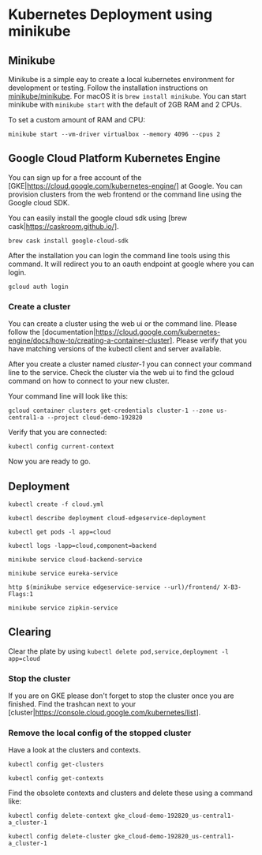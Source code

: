 # Kubernetes Deployment using minikube

## Minikube

Minikube is a simple eay to create a local kubernetes environment for development or testing.
Follow the installation instructions on [minikube/minikube](https://github.com/kubernetes/minikube). For macOS it is `brew install minikube`.
You can start minikube with `minikube start` with the default of 2GB RAM and 2 CPUs.

To set a custom amount of RAM and CPU:

`minikube start --vm-driver virtualbox --memory 4096 --cpus 2`

## Google Cloud Platform Kubernetes Engine

You can sign up for a free account of the [GKE|https://cloud.google.com/kubernetes-engine/] at Google. You can provision clusters from the web frontend or the command line using the Google cloud SDK.

You can easily install the google cloud sdk using [brew cask|https://caskroom.github.io/].

`brew cask install google-cloud-sdk`

After the installation you can login the command line tools using this command. It will redirect you to an oauth endpoint at google where you can login.

`gcloud auth login`

### Create a cluster

You can create a cluster using the web ui or the command line. Please follow the [documentation|https://cloud.google.com/kubernetes-engine/docs/how-to/creating-a-container-cluster]. Please verify that you have matching versions of the kubectl client and server available.

After you create a cluster named _cluster-1_ you can connect your command line to the service. Check the cluster via the web ui to find the gcloud command on how to connect to your new cluster.

Your command line will look like this:

`gcloud container clusters get-credentials cluster-1 --zone us-central1-a --project cloud-demo-192820`

Verify that you are connected:

`kubectl config current-context`

Now you are ready to go.

## Deployment

```
kubectl create -f cloud.yml

kubectl describe deployment cloud-edgeservice-deployment

kubectl get pods -l app=cloud

kubectl logs -lapp=cloud,component=backend

minikube service cloud-backend-service

minikube service eureka-service

http $(minikube service edgeservice-service --url)/frontend/ X-B3-Flags:1

minikube service zipkin-service

```

## Clearing

Clear the plate by using `kubectl delete pod,service,deployment -l app=cloud`


### Stop the cluster

If you are on GKE please don't forget to stop the cluster once you are finished. Find the trashcan next to your [cluster|https://console.cloud.google.com/kubernetes/list].

### Remove the local config of the stopped cluster

Have a look at the clusters and contexts.

```
kubectl config get-clusters

kubectl config get-contexts
```

Find the obsolete contexts and clusters and delete these using a command like:

```
kubectl config delete-context gke_cloud-demo-192820_us-central1-a_cluster-1

kubectl config delete-cluster gke_cloud-demo-192820_us-central1-a_cluster-1
```

